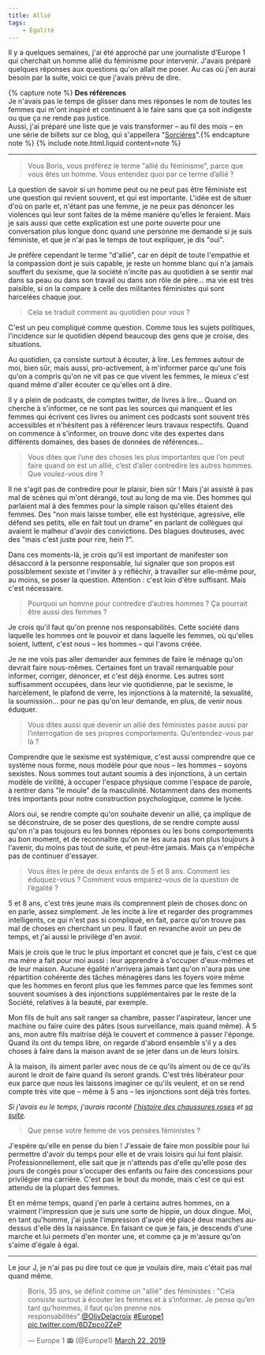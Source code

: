 ```yaml
---
title: Allié
tags:
    - Égalité
---
```


Il y a quelques semaines, j'ai été approché par une journaliste d'Europe 1 qui cherchait un homme allié du féminisme pour intervenir. J'avais préparé quelques réponses aux questions qu'on allait me poser. Au cas où j'en aurai besoin par la suite, voici ce que j'avais prévu de dire.

{% capture note %} **Des références**  
Je n'avais pas le temps de glisser dans mes réponses le nom de toutes les femmes qui m'ont inspiré et continuent à le faire sans que ça soit indigeste ou que ça ne rende pas justice.  
Aussi, j'ai préparé une liste que je vais transformer – au fil des mois – en une série de billets sur ce blog, qui s'appellera "[Sorcières](/tag/sorcières)".{% endcapture note %} {% include note.html.liquid content=note %}

<!-- more -->

---

> Vous Boris, vous préférez le terme "allié du féminisme", parce que vous êtes un homme. Vous entendez quoi par ce terme d’allié ?

La question de savoir si un homme peut ou ne peut pas être féministe est une question qui revient souvent, et qui est importante. L'idée est de situer d'où on parle et, n'étant pas une femme, je ne peux pas dénoncer les violences qui leur sont faites de la même manière qu'elles le feraient. Mais je sais aussi que cette explication est une porte ouverte pour une conversation plus longue donc quand une personne me demande si je suis féministe, et que je n'ai pas le temps de tout expliquer, je dis "oui".

Je préfère cependant le terme "d'allié", car en dépit de toute l'empathie et la compassion dont je suis capable, je reste un homme blanc qui n'a jamais souffert du sexisme, que la société n'incite pas au quotidien à se sentir mal dans sa peau ou dans son travail ou dans son rôle de père… ma vie est très paisible, si on la compare à celle des militantes féministes qui sont harcelées chaque jour.

> Cela se traduit comment au quotidien pour vous ?

C'est un peu compliqué comme question. Comme tous les sujets politiques, l'incidence sur le quotidien dépend beaucoup des gens que je croise, des situations.

Au quotidien, ça consiste surtout à écouter, à lire. Les femmes autour de moi, bien sûr, mais aussi, pro-activement, à m'informer parce qu'une fois qu'on a compris qu'on ne vit pas ce que vivent les femmes, le mieux c'est quand même d'aller écouter ce qu'elles ont à dire.

Il y a plein de podcasts, de comptes twitter, de livres à lire… Quand on cherche à s'informer, ce ne sont pas les sources qui manquent et les femmes qui écrivent ces livres ou animent ces podcasts sont souvent très accessibles et n'hésitent pas à référencer leurs travaux respectifs. Quand on commence à s'informer, on trouve donc vite des expertes dans différents domaines, des bases de données de références…

> Vous dites que l’une des choses les plus importantes que l’on peut faire quand on est un allié, c’est d’aller contredire les autres hommes. Que voulez-vous dire ?

Il ne s'agit pas de contredire pour le plaisir, bien sûr ! Mais j'ai assisté à pas mal de scènes qui m'ont dérangé, tout au long de ma vie. Des hommes qui parlaient mal à des femmes pour la simple raison qu'elles étaient des femmes. Des "non mais laisse tomber, elle est hystérique, agressive, elle défend ses petits, elle en fait tout un drame" en parlant de collègues qui avaient le malheur d'avoir des convictions. Des blagues douteuses, avec des "mais c'est juste pour rire, hein ?".

Dans ces moments-là, je crois qu'il est important de manifester son désaccord à la personne responsable, lui signaler que son propos est possiblement sexiste et l'inviter à y réfléchir, à travailler sur elle-même pour, au moins, se poser la question. Attention : c'est loin d'être suffisant. Mais c'est nécessaire.

> Pourquoi un homme pour contredire d’autres hommes ? Ça pourrait être aussi des femmes ?

Je crois qu'il faut qu'on prenne nos responsabilités. Cette société dans laquelle les hommes ont le pouvoir et dans laquelle les femmes, où qu'elles soient, luttent, c'est nous – les hommes – qui l'avons créée.

Je ne me vois pas aller demander aux femmes de faire le ménage qu'on devrait faire nous-mêmes. Certaines font un travail remarquable pour informer, corriger, dénoncer, et c'est déjà énorme. Les autres sont suffisamment occupées, dans leur vie quotidienne, par le sexisme, le harcèlement, le plafond de verre, les injonctions à la maternité, la sexualité, la soumission… pour ne pas qu'on leur demande, en plus, de venir nous éduquer.

> Vous dites aussi que devenir un allié des féministes passe aussi par l’interrogation de ses propres comportements. Qu’entendez-vous par là ?

Comprendre que le sexisme est systémique, c'est aussi comprendre que ce système nous forme, nous modèle pour que nous – les hommes – soyons sexistes. Nous sommes tout autant soumis à des injonctions, à un certain modèle de virilité, à occuper l'espace physique comme l'espace de parole, à rentrer dans "le moule" de la masculinité. Notamment dans des moments très importants pour notre construction psychologique, comme le lycée.

Alors oui, se rendre compte qu'on souhaite devenir un allié, ça implique de se déconstruire, de se poser des questions, de se rendre compte aussi qu'on n'a pas toujours eu les bonnes réponses ou les bons comportements au bon moment, et de reconnaître qu'on ne les aura pas non plus toujours à l'avenir, du moins pas tout de suite, et peut-être jamais. Mais ça n'empêche pas de continuer d'essayer.

> Vous êtes le père de deux enfants de 5 et 8 ans. Comment les éduquez-vous ? Comment vous emparez-vous de la question de l’égalité ?

5 et 8 ans, c'est très jeune mais ils comprennent plein de choses donc on en parle, assez simplement. Je les incite à lire et regarder des programmes intelligents, ce qui n'est pas si compliqué, en fait, parce qu'on trouve pas mal de choses en cherchant un peu. Il faut en revanche avoir un peu de temps, et j'ai aussi le privilège d'en avoir.

Mais je crois que le truc le plus important et concret que je fais, c'est ce que ma mère a fait pour moi aussi : leur apprendre à s'occuper d'eux-mêmes et de leur maison. Aucune égalité n'arrivera jamais tant qu'on n'aura pas une répartition cohérente des tâches ménagères dans les foyers voire même que les hommes en feront plus que les femmes parce que les femmes sont souvent soumises à des injonctions supplémentaires par le reste de la Société, relatives à la beauté, par exemple.

Mon fils de huit ans sait ranger sa chambre, passer l'aspirateur, lancer une machine ou faire cuire des pâtes (sous surveillance, mais quand même). À 5 ans, mon autre fils maitrise déjà le couvert et commence à passer l'éponge. Quand ils ont du temps libre, on regarde d'abord ensemble s'il y a des choses à faire dans la maison avant de se jeter dans un de leurs loisirs.

À la maison, ils aiment parler avec nous de ce qu'ils aiment ou de ce qu'ils auront le droit de faire quand ils seront grands. C'est très libérateur pour eux parce que nous les laissons imaginer ce qu'ils veulent, et on se rend compte très vite que – même à 5 ans – les injonctions sont déjà très fortes.

_Si j'avais eu le temps, j'aurais raconté [l'histoire des chaussures roses](/notes/2015-11-son-choix/) et [sa suite](/notes/2015-11-son-choix-suite/)._

> Que pense votre femme de vos pensées féministes ?

J'espère qu'elle en pense du bien ! J'essaie de faire mon possible pour lui permettre d'avoir du temps pour elle et de vrais loisirs qui lui font plaisir. Professionnellement, elle sait que je n'attends pas d'elle qu'elle pose des jours de congés pour s'occuper des enfants ou faire des concessions pour privilégier ma carrière. C'est pas le bout du monde, mais c'est ce qui est attendu de la plupart des femmes.

Et en même temps, quand j'en parle à certains autres hommes, on a vraiment l'impression que je suis une sorte de hippie, un doux dingue. Moi, en tant qu'homme, j'ai juste l'impression d'avoir été placé deux marches au-dessus d'elle dès la naissance. En faisant ce que je fais, je descends d'une marche et lui permets d'en monter une, et comme ça je m'assure qu'on s'aime d'égale à égal.

---

Le jour J, je n'ai pas pu dire tout ce que je voulais dire, mais c'était pas mal quand même.

<blockquote class="twitter-tweet"><p lang="fr" dir="ltr">Boris, 35 ans, se définit comme un &quot;allié&quot; des féministes : &quot;Cela consiste surtout à écouter les femmes et à s’informer. Je pense qu’en tant qu’hommes, il faut qu’on prenne nos responsabilités&quot;.<a href="https://twitter.com/OlivDelacroix?ref_src=twsrc%5Etfw">@OlivDelacroix</a> <a href="https://twitter.com/hashtag/Europe1?src=hash&amp;ref_src=twsrc%5Etfw">#Europe1</a> <a href="https://t.co/6DZpco2ZeP">pic.twitter.com/6DZpco2ZeP</a></p>&mdash; Europe 1 📻 (@Europe1) <a href="https://twitter.com/Europe1/status/1109101774466510848?ref_src=twsrc%5Etfw">March 22, 2019</a></blockquote>
